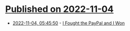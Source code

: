 # [Published on 2022-11-04](index.md)

* [2022-11-04, 05:45:50](https://news.ycombinator.com/item?id=33462658) - [I Fought the PayPal and I Won](https://jessesingal.substack.com/p/i-fought-the-paypal-and-i-won)

